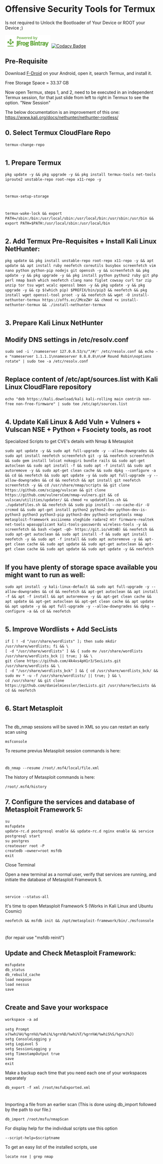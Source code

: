 # Offensive Security Tools for Termux

Is not required to Unlock the Bootloader of Your Device or ROOT your Device ;)

[![Powered by JFrog Bintray](./.github/static/powered-by-bintray.png)](https://bintray.com)
[![Codacy Badge](https://app.codacy.com/project/badge/Grade/12cdb5d6ed82487385bb69104be4f6ee)](https://app.codacy.com/gh/4k4xs4pH1r3/termux/dashboard?utm_source=gh&utm_medium=referral&utm_content=&utm_campaign=Badge_grade)


## Pre-Requisite

Download [F-Droid](https://f-droid.org/F-Droid.apk) on your Android, open it, search Termux, and install it.

Free Storage Space = 33.37 GB

Now open Termux, steps 1, and 2, need to be executed in an independent Termux session, for that just slide from left to right in Termux to see the option. "New Session"

The below documentation is an improvement of this one: https://www.kali.org/docs/nethunter/nethunter-rootless/

## 0. Select Termux CloudFlare Repo
```ShellSession
termux-change-repo
```
#
## 1. Prepare Termux
```ShellSession
pkg update -y && pkg upgrade -y && pkg install termux-tools net-tools iproute2 unstable-repo root-repo x11-repo -y
```
#
```ShellSession
termux-setup-storage
```
#
```ShellSession
termux-wake-lock && export PATH=/sbin:/bin:/usr/local/sbin:/usr/local/bin:/usr/sbin:/usr/bin && export PATH=$PATH:/usr/local/sbin:/usr/local/bin
```
#
## 2. Add Termux Pre-Requisites + Install Kali Linux NetHunter:

```ShellSession
pkg update && pkg install unstable-repo root-repo x11-repo -y && apt update && apt install ruby neofetch coreutils busybox screenfetch vim nano python python-pip nodejs git openssh -y && screenfetch && pkg update -y && pkg upgrade -y && pkg install python python2 ruby git php perl nmap bash which neofetch clang nano figlet cowsay curl tar zip unzip tor tsu wget wcalc openssl bmon -y && pkg update -y && pkg upgrade -y && cp $(which pip) $PREFIX/bin/pip3 && neofetch && pkg install wget openssl-tool proot -y && neofetch && wget -O install-nethunter-termux https://offs.ec/2MceZWr && chmod +x install-nethunter-termux && ./install-nethunter-termux
```
#
## 3. Prepare Kali Linux NetHunter

## Modify DNS settings in /etc/resolv.conf
```ShellSession
sudo sed -i '/nameserver 127.0.0.53/s/^/#/' /etc/resolv.conf && echo -e "nameserver 1.1.1.1\nnameserver 8.8.8.8\n\n# Round Robin\noptions rotate" | sudo tee -a /etc/resolv.conf
```
#
## Replace content of /etc/apt/sources.list with Kali Linux CloudFlare repository
```ShellSession
echo "deb https://kali.download/kali kali-rolling main contrib non-free non-free-firmware" | sudo tee /etc/apt/sources.list
```
#
## 4. Update Kali Linux & Add Vuln + Vulners + Vulscan NSE + Python + Fsociety tools, as root 
Specialized Scripts to get CVE's details with Nmap & Metasploit
```ShellSession
sudo apt update -y && sudo apt full-upgrade -y --allow-downgrades && sudo apt install neofetch screenfetch git -y && neofetch screenfetch && sudo gem install lolcat nokogiri bundle rails && sudo apt-get autoclean && sudo apt install -f && sudo apt -f install && sudo apt autoremove -y && sudo apt-get clean cache && sudo dpkg --configure -a && cd && neofetch && sudo apt update -y && sudo apt full-upgrade -y --allow-downgrades && cd && neofetch && apt install git neofetch screenfetch -y && cd /usr/share/nmap/scripts && git clone https://github.com/scipag/vulscan && git clone https://github.com/vulnersCom/nmap-vulners.git && cd vulscan/utilities/updater/ && chmod +x updateFiles.sh && ./updateFiles.sh && neofetch && sudo pip install --no-cache-dir -U crcmod && sudo apt-get install python2 python2-dev python-dev-is-python3 python3 python3-pip python3-dev python3-setuptools nmap metasploit-framework asciinema steghide radare2 mtr firmware-realtek net-tools wpasupplicant kali-tools-passwords wireless-tools -y && screenfetch && bash <(wget -qO- https://git.io/vAtmB) && neofetch && sudo apt-get autoclean && sudo apt install -f && sudo apt install neofetch -y && sudo apt -f install && sudo apt autoremove -y && apt-get clean cache && sudo apt update && sudo apt-get autoclean && apt-get clean cache && sudo apt update && sudo apt update -y && neofetch
```
#
## If you have plenty of storage space available you might want to run as well:
```ShellSession
sudo apt install -y kali-linux-default && sudo apt full-upgrade -y --allow-downgrades && cd && neofetch && apt-get autoclean && apt install -f && apt -f install && apt autoremove -y && apt-get clean cache && apt update && apt-get autoclean && apt-get clean cache && apt update && apt update -y && apt full-upgrade -y --allow-downgrades && dpkg --configure -a && cd && neofetch
```
#
## 5. Improve Wordlists + Add SecLists
```ShellSession
if [ ! -d "/usr/share/wordlists" ]; then sudo mkdir /usr/share/wordlists; fi && \
[ -d "/usr/share/wordlists" ] && { sudo mv /usr/share/wordlists /usr/share/wordlists_bck || true; } && \
git clone https://github.com/4k4xs4pH1r3/SecLists.git /usr/share/wordlists && \
[ -d "/usr/share/wordlists_bck" ] && { cd /usr/share/wordlists_bck/ && sudo mv * -u -f /usr/share/wordlists/ || true; } && \
cd /usr/share/ && git clone https://github.com/danielmiessler/SecLists.git /usr/share/SecLists && cd && neofetch 
```
#

## 6. Start Metasploit
#
The db_nmap sessions will be saved in XML so you can restart an early scan using
```ShellSession
msfconsole
```
To resume previus Metasploit session commands is here:
#
```ShellSession
db_nmap --resume /root/.msf4/local/file.xml
```
    
The history of Metasploit commands is here:
```ShellSession
/root/.msf4/history
```    
## 7. Configure the services and database of Metasploit Framework 5:
```ShellSession
su 
msfupdate
update-rc.d postgresql enable && update-rc.d nginx enable && service postgresql start 
su postgres
createuser root -P
createdb —owner=root msfdb
exit
```    
Close Terminal
   
Open a new terminal as a normal user, verify that services are running, and initiate the database of Metasploit Framework 5. 
  #   

```ShellSession
service --status-all
```

It's time to open Metasploit Framework 5 (Works in Kali Linux and Ubuntu Cosmic)

```ShellSession
neofetch && msfdb init && /opt/metasploit-framework/bin/./msfconsole
```

#
 (for repair use "msfdb reinit")

   

## Update and Check Metasploit Framework:

```ShellSession
msfupdate
db_status
db_rebuild_cache
load nexpose
load nessus
save
```
#   
#
#
#
 

## Create and Save your workspace
```ShellSession
workspace -a ad
    
setg Prompt x(%whi%H/%grn%U/%whi%L%grn%D/%whi%T/%grn%W/%whiS%S/%grnJ%J)
setg ConsoleLogging y
setg LogLevel 5
setg SessionLogging y
setg TimestampOutput true
save
exit
```
Make a backup each time that you need each one of your workspaces separately
```ShellSession
db_export -f xml /root/msfuExported.xml
```
#
Importing a file from an earlier scan (This is done using db_import followed by the path to our file.)
```ShellSession
db_import /root/msfu/nmapScan
```

For display help for the individual scripts use this option
```ShellSession
--script-help=$scriptname
```   
To get an easy list of the installed scripts, use 
```ShellSession
locate nse | grep nmap
```

